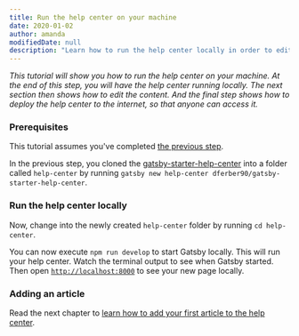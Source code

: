 ```yaml
---
title: Run the help center on your machine
date: 2020-01-02
author: amanda
modifiedDate: null
description: "Learn how to run the help center locally in order to edit content."
---
```


_This tutorial will show you how to run the help center on your machine. At the end of this step, you will have the help center running locally. The next section then shows how to edit the content. And the final step shows how to deploy the help center to the internet, so that anyone can access it._

### Prerequisites

This tutorial assumes you've completed [the previous step](/articles/setup).

In the previous step, you cloned the [gatsby-starter-help-center](https://github.com/dferber90/gatsby-starter-help-center) into a folder called `help-center` by running `gatsby new help-center dferber90/gatsby-starter-help-center`.

### Run the help center locally

Now, change into the newly created `help-center` folder by running `cd help-center`.

You can now execute `npm run develop` to start Gatsby locally. This will run your help center. Watch the terminal output to see when Gatsby started. Then open [`http://localhost:8000`](http://localhost:8000) to see your new page locally.

### Adding an article

Read the next chapter to [learn how to add your first article to the help center](/articles/create-article).
